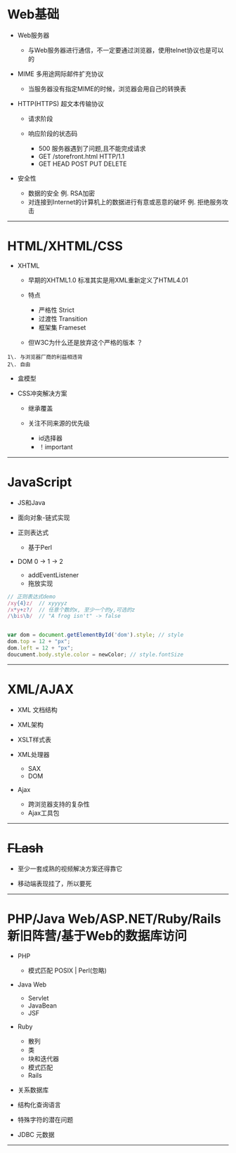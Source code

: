 # Web**基础**

- Web服务器

  - 与Web服务器进行通信，不一定要通过浏览器，使用telnet协议也是可以的

- MIME 多用途网际邮件扩充协议

  - 当服务器没有指定MIME的时候，浏览器会用自己的转换表

- HTTP(HTTPS) 超文本传输协议

  - 请求阶段
  - 响应阶段的状态码

    - 500 服务器遇到了问题,且不能完成请求
    - GET /storefront.html HTTP/1.1
    - GET HEAD POST PUT DELETE

- 安全性

  - 数据的安全 例. RSA加密
  - 对连接到Internet的计算机上的数据进行有意或恶意的破坏 例. 拒绝服务攻击

--------------------------------------------------------------------------------

# **HTML/XHTML/CSS**

- XHTML

  - 早期的XHTML1.0 标准其实是用XML重新定义了HTML4.01
  - 特点

    - 严格性 Strict
    - 过渡性 Transition
    - 框架集 Frameset

  - 但W3C为什么还是放弃这个严格的版本 ？

```
1\. 与浏览器厂商的利益相违背
2\. 自由
```

- 盒模型
- CSS冲突解决方案

  - 继承覆盖
  - 关注不同来源的优先级

    - id选择器
    - ！important

--------------------------------------------------------------------------------

# **JavaScript**

- JS和Java
- 面向对象-链式实现
- 正则表达式

  - 基于Perl

- DOM 0 -> 1 -> 2

  - addEventListener
  - 拖放实现

```javascript
// 正则表达式demo
/xy{4}z/  // xyyyyz
/x*y+z?/  // 任意个数的x, 至少一个的y,可选的z
/\bis\b/  // "A frog isn't" -> false


var dom = document.getElementById('dom').style; // style
dom.top = 12 + "px";
dom.left = 12 + "px";
doucument.body.style.color = newColor; // style.fontSize
```

--------------------------------------------------------------------------------

# **XML/AJAX**

- XML 文档结构
- XML架构
- XSLT样式表
- XML处理器

  - SAX
  - DOM

- Ajax

  - 跨浏览器支持的复杂性
  - Ajax工具包

--------------------------------------------------------------------------------

# ~~FLash~~

- 至少一套成熟的视频解决方案还得靠它

- 移动端表现挂了，所以要死

--------------------------------------------------------------------------------

# **PHP/Java Web/ASP.NET/Ruby/Rails新旧阵营/基于Web的数据库访问**

- PHP

  - 模式匹配 POSIX | Perl(忽略)

- Java Web

  - Servlet
  - JavaBean
  - JSF

- Ruby

  - 散列
  - 类
  - 块和迭代器
  - 模式匹配
  - Rails

- 关系数据库

- 结构化查询语言

- 特殊字符的潜在问题
- JDBC 元数据

--------------------------------------------------------------------------------
